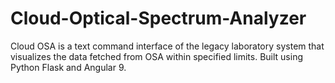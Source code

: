 # Cloud-Optical-Spectrum-Analyzer
Cloud OSA is a text command interface of the legacy laboratory system that visualizes the data fetched from OSA within specified limits. Built using Python Flask and Angular 9.
